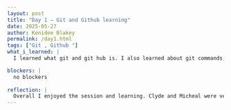 ```yaml
---
layout: post
title: "Day 1 – Git and Github learning"
date: 2025-05-27
author: Kenidee Blakey
permalink: /day1.html
tags: ["Git , Github "]
what_i_learned: |
  I learned what git and git hub is. I also learned about git commands, commit and distributed version control systems.

blockers: |
  no blockers 
  
reflection: |
  Overall I enjoyed the session and learning. Clyde and Micheal were very informative and they are easy to learn from. I thought Ai would be hard but so far I am getting the hang of the systems.
---
```

